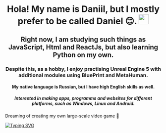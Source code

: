 <h1 align="center"> Hola! My name is Daniil, but I mostly prefer to be called Daniel 😊. <a href="https://daniilshat.ru/" target="_blank"></a> 
<img src="https://github.com/blackcater/blackcater/raw/main/images/Hi.gif" height="32"/></h1>
<h2 align="center">Right now, I am studying such things as JavaScript, Html and ReactJs, but also learning Python on my own. </h2>
<h3  align="center">Despite this, as a hobby, I enjoy practising Unreal Engine 5 with additional modules using BluePrint and MetaHuman.</h3>
<h4  align="center">My native language is Russian, but I have high English skills as well.</h4>
<h5  align="center">Interested in making apps, programms and websites for different platforms, such as Windows, Linux and Android.</h5>



<p>Dreaming of creating my own large-scale video game 🐲 </p>

[![Typing SVG](https://readme-typing-svg.herokuapp.com?color=%2336BCF7&lines=Ready+To-Connect)](https://git.io/typing-svg)

